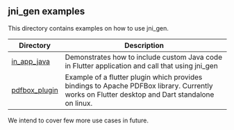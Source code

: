 ## jni_gen examples

This directory contains examples on how to use jni_gen.

| Directory | Description |
| ------- | --------- |
| [in_app_java](in_app_java/) | Demonstrates how to include custom Java code in Flutter application and call that using jni_gen |
| [pdfbox_plugin](pdfbox_plugin/) | Example of a flutter plugin which provides bindings to Apache PDFBox library. Currently works on Flutter desktop and Dart standalone on linux. |

We intend to cover few more use cases in future.

